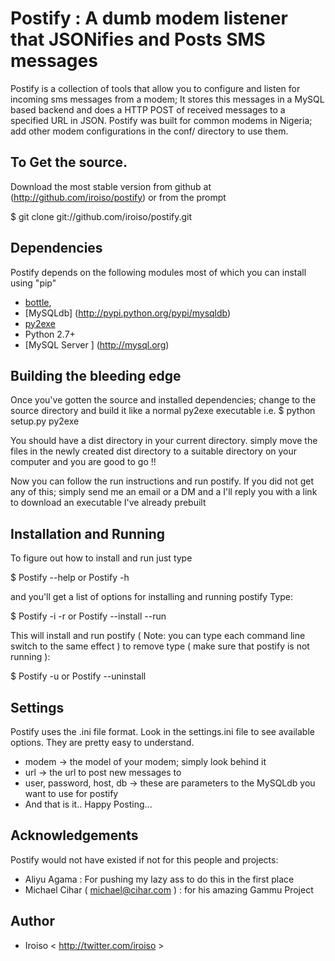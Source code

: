 # Postify : A dumb modem listener that JSONifies and Posts SMS messages
Postify is a collection of tools that allow you to configure and listen for incoming sms messages from a modem;
It stores this messages in a MySQL based backend and does a HTTP POST of received messages to 
a specified URL in JSON. Postify was built for common modems in Nigeria; add other modem configurations in the
conf/ directory to use them.

## To Get the source.
Download the most stable version from github at (http://github.com/iroiso/postify)
or from the prompt

$ git clone git://github.com/iroiso/postify.git

## Dependencies
Postify depends on the following modules most of which you can install using "pip"

+ [bottle](http://bottle.paws.de),
+ [MySQLdb] (http://pypi.python.org/pypi/mysqldb)
+ [py2exe](http://py2exe.org)
+  Python 2.7+ 
+ [MySQL Server ] (http://mysql.org)


## Building the bleeding edge
Once you've gotten the source and installed dependencies; change to the source directory
and build it like a normal py2exe executable i.e.
$ python setup.py py2exe

You should have a dist directory in your current directory. simply move the files 
in the newly created dist directory to a suitable directory on your computer and you are good to go !!

Now you can follow the run instructions and run postify. If you did not get any of this; simply
send me an email or a DM and a I'll reply you with a link to download an executable I've already prebuilt


## Installation and Running
To figure out how to install and run just type

$ Postify --help or Postify -h

and you'll get a list of options for installing and running postify
Type:

$ Postify -i -r or Postify --install --run

This will install and run postify ( Note: you can type each command line switch to the same effect )
to remove type ( make sure that postify is not running ):

$ Postify -u or Postify --uninstall

## Settings
Postify uses the .ini file format. Look in the settings.ini file to see
available options. They are pretty easy to understand.

- modem -> the model of your modem; simply look behind it 
- url -> the url to post new messages to
- user, password, host, db -> these are parameters to the MySQLdb you want to use for postify
- And that is it.. Happy Posting...


## Acknowledgements
Postify would not have existed if not for this people and projects:
+ Aliyu Agama : For pushing my lazy ass to do this in the first place
+ Michael Cihar ( michael@cihar.com ) : for his amazing Gammu Project

## Author
+ Iroiso < http://twitter.com/iroiso >
